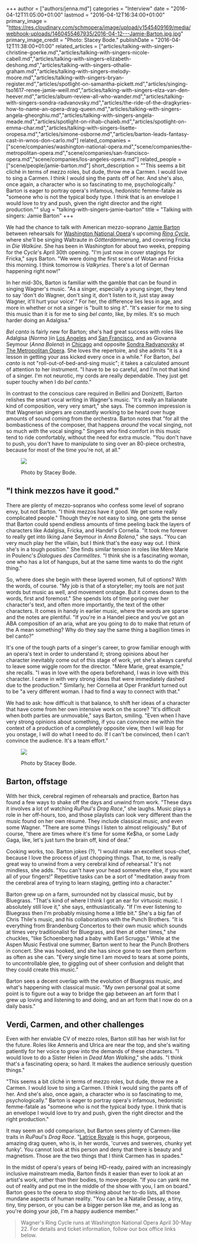+++
author = ["authors/jenna.md"]
categories = "Interview"
date = "2016-04-12T11:05:00+01:00"
lastmod = "2016-04-12T16:34:00+01:00"
primary_image = "https://res.cloudinary.com/schmopera/image/upload/v1545409169/media/webhook-uploads/1460455467935/2016-04-12---Jamie-Barton.jpg.jpg"
primary_image_credit = "Photo: Stacey Bode."
publishDate = "2016-04-12T11:38:00+01:00"
related_articles = ["articles/talking-with-singers-christine-goerke.md","articles/talking-with-singers-nicole-cabell.md","articles/talking-with-singers-elizabeth-deshong.md","articles/talking-with-singers-othalie-graham.md","articles/talking-with-singers-melody-moore.md","articles/talking-with-singers-bryan-register.md","articles/spotlight-on-samantha-pickett.md","articles/singing-tso1617-renee-jamie-weill.md","articles/talking-with-singers-elza-van-den-heever.md","articles/album-review-all-who-wander.md","articles/talking-with-singers-sondra-radvanovsky.md","articles/the-ride-of-the-dragkyries-how-to-name-an-opera-drag-queen.md","articles/talking-with-singers-angela-gheorghiu.md","articles/talking-with-singers-angela-meade.md","articles/spotlight-on-rihab-chaieb.md","articles/spotlight-on-emma-char.md","articles/talking-with-singers-lisette-oropesa.md","articles/simone-osborne.md","articles/barton-leads-fantasy-cast-in-wnos-don-carlo.md"]
related_companies = ["scene/companies/washington-national-opera.md","scene/companies/the-metropolitan-opera.md","scene/companies/san-francisco-opera.md","scene/companies/los-angeles-opera.md"]
related_people = ["scene/people/jamie-barton.md"]
short_description = "&quot;This seems a bit cliché in terms of mezzo roles, but dude, throw me a Carmen. I would love to sing a Carmen. I think I would sing the pants off of her. And she&#039;s also, once again, a character who is so fascinating to me, psychologically.&quot; Barton is eager to portray opera&#039;s infamous, hedonistic femme-fatale as &quot;someone who is not the typical body type. I think that is an envelope I would love to try and push, given the right director and the right production.&quot;"
slug = "talking-with-singers-jamie-barton"
title = "Talking with singers: Jamie Barton"
+++

We had the chance to talk with American mezzo-soprano [Jamie Barton](/scene/people/jamie-barton/) between rehearsals for [Washington National Opera](/scene/companies/washington-national-opera/)'s upcoming [*Ring Cycle*](http://web.kennedy-center.org/Marketing/Ring/Landing), where she'll be singing Waltraute in *Götterdämmerung*, and covering Fricka in *Die Walküre*. She has been in Washington for about two weeks, prepping for the *Cycle*'s April 30th opening. "I'm just now in cover stagings for Fricka," says Barton. "We were doing the first scene of Wotan and Fricka this morning. I think tomorrow is *Valkyries*. There's a lot of German happening right now!"

In her mid-30s, Barton is familiar with the gamble that can be found in singing Wagner's music. "As a singer, especially a young singer, they tend to say 'don't do Wagner, don't sing it, don't listen to it, just stay away Wagner, it'll hurt your voice'." For her, the difference lies less in age, and more in whether or not a singer is "built to sing it". "It's easier for me to sing this music than it is for me to sing *bel canto*, like, by miles. It's so much harder doing an Adalgisa."

*Bel canto* is fairly new for Barton; she's had great success with roles like Adalgisa (*Norma* )in [Los Angeles](/scene/companies/los-angeles-opera/) and [San Francisco](/scene/companies/san-francisco-opera/), and as Giovanna Seymour (*Anna Bolena*) in [Chicago](/scene/companies/lyric-opera-of-chicago/) and opposite [Sondra Radvanovsky](/scene/people/sondra-radvanovsky/) at [The Metropolitan Opera](/scene/companies/the-metropolitan-opera/). She loves the repertoire, and she admits "it is a lesson in getting your ass kicked every once in a while." For Barton, *bel canto* is not "roll-out-of-bed-and-sing music"; it takes a calculated amount of attention to her instrument. "I have to be so careful, and I'm not that kind of a singer. I'm not neurotic, my cords are really dependable. They just get super touchy when I do *bel canto*."

In contrast to the conscious care required in Bellini and Donizetti, Barton relishes the smart vocal writing in Wagner's music. "It's really an Italianate kind of composition, very very smart," she says. The common impression is that Wagnerian singers are constantly working to be heard over huge amounts of sound coming from the orchestra. Barton notes that "for all the bombasticness of the composer, that happens *around* the vocal singing, not so much *with* the vocal singing." Singers who find comfort in this music tend to ride comfortably, without the need for extra muscle. "You don't have to push, you don't have to manipulate to sing over an 80-piece orchestra, because for most of the time you're not, at all."

<figure data-type="image">

![](https://res.cloudinary.com/schmopera/image/upload/v1545409169/media/webhook-uploads/1460475257648/JamieBartonCreditStaceyBode4.jpg.jpg)<figcaption>Photo by Stacey Bode.</figcaption>
</figure>

## "I think mezzos have it good."

There are plenty of mezzo-sopranos who confess some level of soprano envy, but not Barton. "I think mezzos have it good. We get some really complicated people." Though they're not easy to sing, one gets the sense that Barton could spend endless amounts of time peeling back the layers of characters like Adalgisa, Fricka, and Handel's Cornelia.  "It took me forever to really get into liking Jane Seymour in *Anna Bolena*," she says. "You can very much play her the villain, but I think that's the easy way out. I think she's in a tough position." She finds similar tension in roles like Mère Marie in Poulenc's *Dialogues des Carmélites*. "I think she is a fascinating woman, one who has a lot of hangups, but at the same time wants to do the right thing."

So, where does she begin with these layered women, full of options? With the words, of course. "My job is that of a storyteller; my tools are not just words but music as well, and movement onstage. But it comes down to the words, first and foremost." She spends lots of time poring over her character's text, and often more importantly, the text of the other characters. It comes in handy in earlier music, where the words are sparse and the notes are plentiful. "If you're in a Handel piece and you've got an ABA composition of an aria, what are you going to do to make that return of the A mean something? Why do they say the same thing a bagillion times in bel canto?"

It's one of the tough parts of a singer's career, to grow familiar enough with an opera's text in order to understand it; strong opinions about her character inevitably come out of this stage of work, yet she's always careful to leave some wiggle room for the director. "Mère Marie, great example," she recalls. "I was in love with the opera beforehand, I was in love with this character. I came in with very strong ideas that were immediately dashed due to the production." Similarly, her Cornelia at Oper Frankfurt turned out to be "a very different woman. I had to find a way to connect with that."

We had to ask: how difficult is that balance, to shift her ideas of a character that have come from her own intensive work on the score? "It's difficult when both parties are unmovable," says Barton, smiling. "Even when I have very strong opinions about something, if you can convince me within the context of a production of a completely opposite view, then I will leap for you onstage, I will do what I need to do. If I can't be convinced, then I can't convince the audience. It's a team effort."

<figure data-type="image">

![](https://res.cloudinary.com/schmopera/image/upload/v1545409169/media/webhook-uploads/1460475235844/JamieBartonCreditStaceyBode2.jpg.jpg)
<figcaption>Photo by Stacey Bode.</figcaption>
</figure>

## Barton, offstage

With her thick, cerebral regimen of rehearsals and practice, Barton has found a few ways to shake off the days and unwind from work. "These days it involves a lot of watching *RuPaul's Drag Race*," she laughs. Music plays a role in her off-hours, too, and those playlists can look very different than the music found on her own résumé. They include classical music, and even some Wagner. "There are some things I listen to almost religiously." But of course, "there are times where it's time for some Ke$ha, or some Lady Gaga, like, let's just turn the brain off, kind of deal."

Cooking works, too. Barton jokes (?), "I would make an excellent sous-chef, because I love the process of just chopping things. That, to me, is really great way to unwind from a very cerebral kind of rehearsal." It's not mindless, she adds. "You can't have your head somewhere else, if you want all of your fingers!" Repetitive tasks can be a sort of "meditation away from the cerebral area of trying to learn staging, getting into a character."

Barton grew up on a farm, surrounded not by classical music, but by Bluegrass. "That's kind of where I think I got an ear for virtuosic music. I absolutely still love it," she says, enthusiastically. "If I'm ever listening to Bluegrass then I'm probably missing home a little bit." She's a big fan of Chris Thile's music, and his collaborations with the Punch Brothers. "It is everything from Brandenburg Concertos to their own music which sounds at times very traditionalist for Bluegrass, and then at other times," she chuckles, "like Schoenberg had a baby with Earl Scruggs." While at the Aspen Music Festival one summer, Barton went to hear the Punch Brothers in concert. She was hooked, and she has since gone to see them perform as often as she can. "Every single time I am moved to tears at some points, to uncontrollable glee, to giggling out of sheer confusion and delight that they could create this music."

Barton sees a decent overlap with the evolution of Bluegrass music, and what's happening with classical music. "My own personal goal at some point is to figure out a way to bridge the gap between an art form that I grew up loving and listening to and doing, and an art form that I now do on a daily basis."

## Verdi, Carmen, and other challenges

Even with her enviable CV of mezzo roles, Barton still has her wish list for the future. Roles like Amneris and Ulrica are near the top, and she's waiting patiently for her voice to grow into the demands of these characters. "I would love to do a Sister Helen in *Dead Man Walking*," she adds. "I think that's a fascinating opera; so hard. It makes the audience seriously question things."

"This seems a bit cliché in terms of mezzo roles, but dude, throw me a Carmen. I would love to sing a Carmen. I think I would sing the pants off of her. And she's also, once again, a character who is so fascinating to me, psychologically." Barton is eager to portray opera's infamous, hedonistic femme-fatale as "someone who is not the typical body type. I think that is an envelope I would love to try and push, given the right director and the right production."

It may seem an odd comparison, but Barton sees plenty of Carmen-like traits in *RuPaul's Drag Race*. "[Latrice Royale](http://latriceroyale.com/) is this huge, gorgeous, amazing drag queen, who is, in her words, 'curves and swerves, chunky yet funky'. You cannot look at this person and deny that there is beauty and magnetism. Those are the two things that I think Carmen has in spades."

In the midst of opera's years of being HD-ready, paired with an increasingly inclusive mainstream media, Barton finds it easier than ever to look at an artist's work, rather than their bodies, to move people. "If you can yank me out of reality and put me in the middle of the show with you, I am on board." Barton goes to the opera to stop thinking about her to-do lists, all those mundane aspects of human reality. "You can be a Natalie Dessay, a tiny, tiny, tiny person, or you can be a bigger person like me, and as long as you're doing your job, I'm a happy audience member."

>Wagner's Ring Cycle runs at Washington National Opera April 30-May 22. For details and ticket information, follow our box office links below.
